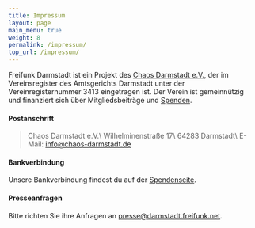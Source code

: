```yaml
---
title: Impressum
layout: page
main_menu: true
weight: 8
permalink: /impressum/
top_url: /impressum/
---
```


Freifunk Darmstadt ist ein Projekt des [Chaos Darmstadt e.V.](https://www.chaos-darmstadt.de), der im Vereinsregister des Amtsgerichts Darmstadt unter der Vereinregisternummer 3413 eingetragen ist. Der Verein ist gemeinnützig und finanziert sich über Mitgliedsbeiträge und [Spenden](/mitmachen/spenden/).

#### Postanschrift
> Chaos Darmstadt e.V.\\
> Wilhelminenstraße 17\\
> 64283 Darmstadt\\
> E-Mail: info@chaos-darmstadt.de

#### Bankverbindung
Unsere Bankverbindung findest du auf der [Spendenseite](/mitmachen/spenden/).

#### Presseanfragen
Bitte richten Sie ihre Anfragen an [presse@darmstadt.freifunk.net](mailto:presse@darmstadt.freifunk.net).
